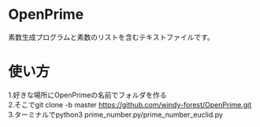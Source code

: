 # OpenPrime
素数生成プログラムと素数のリストを含むテキストファイルです。
# 使い方
1.好きな場所にOpenPrimeの名前でフォルダを作る  
2.そこでgit clone -b master https://github.com/windy-forest/OpenPrime.git  
3.ターミナルでpython3 prime_number.py/prime_number_euclid.py
